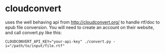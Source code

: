 cloudconvert
=============

uses the well behaving api from http://cloudconvert.org/ to handle rtf/doc to epub file conversion. 
You will need to create an account on their website, and call convert.py like this:

`CLOUDCONVERT_API_KEY="your-api-key" ./convert.py -i="/path/to/input/file.rtf"`
